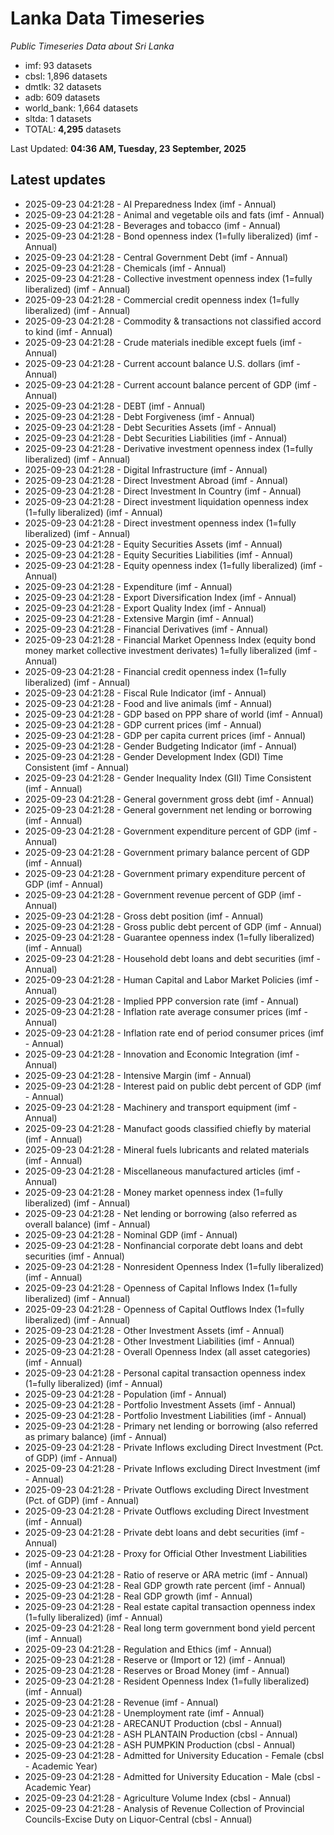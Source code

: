 # Lanka Data Timeseries
*Public Timeseries Data about Sri Lanka*

* imf: 93 datasets
* cbsl: 1,896 datasets
* dmtlk: 32 datasets
* adb: 609 datasets
* world_bank: 1,664 datasets
* sltda: 1 datasets
* TOTAL: **4,295** datasets

Last Updated: **04:36 AM, Tuesday, 23 September, 2025**

## Latest updates

* 2025-09-23 04:21:28 - AI Preparedness Index (imf - Annual)
* 2025-09-23 04:21:28 - Animal and vegetable oils and fats (imf - Annual)
* 2025-09-23 04:21:28 - Beverages and tobacco (imf - Annual)
* 2025-09-23 04:21:28 - Bond openness index (1=fully liberalized) (imf - Annual)
* 2025-09-23 04:21:28 - Central Government Debt (imf - Annual)
* 2025-09-23 04:21:28 - Chemicals (imf - Annual)
* 2025-09-23 04:21:28 - Collective investment openness index (1=fully liberalized) (imf - Annual)
* 2025-09-23 04:21:28 - Commercial credit openness index (1=fully liberalized) (imf - Annual)
* 2025-09-23 04:21:28 - Commodity & transactions not classified accord to kind (imf - Annual)
* 2025-09-23 04:21:28 - Crude materials inedible except fuels (imf - Annual)
* 2025-09-23 04:21:28 - Current account balance U.S. dollars (imf - Annual)
* 2025-09-23 04:21:28 - Current account balance percent of GDP (imf - Annual)
* 2025-09-23 04:21:28 - DEBT (imf - Annual)
* 2025-09-23 04:21:28 - Debt Forgiveness (imf - Annual)
* 2025-09-23 04:21:28 - Debt Securities Assets (imf - Annual)
* 2025-09-23 04:21:28 - Debt Securities Liabilities (imf - Annual)
* 2025-09-23 04:21:28 - Derivative investment openness index (1=fully liberalized) (imf - Annual)
* 2025-09-23 04:21:28 - Digital Infrastructure (imf - Annual)
* 2025-09-23 04:21:28 - Direct Investment Abroad (imf - Annual)
* 2025-09-23 04:21:28 - Direct Investment In Country (imf - Annual)
* 2025-09-23 04:21:28 - Direct investment liquidation openness index (1=fully liberalized) (imf - Annual)
* 2025-09-23 04:21:28 - Direct investment openness index (1=fully liberalized) (imf - Annual)
* 2025-09-23 04:21:28 - Equity Securities Assets (imf - Annual)
* 2025-09-23 04:21:28 - Equity Securities Liabilities (imf - Annual)
* 2025-09-23 04:21:28 - Equity openness index (1=fully liberalized) (imf - Annual)
* 2025-09-23 04:21:28 - Expenditure (imf - Annual)
* 2025-09-23 04:21:28 - Export Diversification Index (imf - Annual)
* 2025-09-23 04:21:28 - Export Quality Index (imf - Annual)
* 2025-09-23 04:21:28 - Extensive Margin (imf - Annual)
* 2025-09-23 04:21:28 - Financial Derivatives (imf - Annual)
* 2025-09-23 04:21:28 - Financial Market Openness Index (equity bond money market collective investment derivates) 1=fully liberalized (imf - Annual)
* 2025-09-23 04:21:28 - Financial credit openness index (1=fully liberalized) (imf - Annual)
* 2025-09-23 04:21:28 - Fiscal Rule Indicator (imf - Annual)
* 2025-09-23 04:21:28 - Food and live animals (imf - Annual)
* 2025-09-23 04:21:28 - GDP based on PPP share of world (imf - Annual)
* 2025-09-23 04:21:28 - GDP current prices (imf - Annual)
* 2025-09-23 04:21:28 - GDP per capita current prices (imf - Annual)
* 2025-09-23 04:21:28 - Gender Budgeting Indicator (imf - Annual)
* 2025-09-23 04:21:28 - Gender Development Index (GDI) Time Consistent (imf - Annual)
* 2025-09-23 04:21:28 - Gender Inequality Index (GII) Time Consistent (imf - Annual)
* 2025-09-23 04:21:28 - General government gross debt (imf - Annual)
* 2025-09-23 04:21:28 - General government net lending or borrowing (imf - Annual)
* 2025-09-23 04:21:28 - Government expenditure percent of GDP (imf - Annual)
* 2025-09-23 04:21:28 - Government primary balance percent of GDP (imf - Annual)
* 2025-09-23 04:21:28 - Government primary expenditure percent of GDP (imf - Annual)
* 2025-09-23 04:21:28 - Government revenue percent of GDP (imf - Annual)
* 2025-09-23 04:21:28 - Gross debt position (imf - Annual)
* 2025-09-23 04:21:28 - Gross public debt percent of GDP (imf - Annual)
* 2025-09-23 04:21:28 - Guarantee openness index (1=fully liberalized) (imf - Annual)
* 2025-09-23 04:21:28 - Household debt loans and debt securities (imf - Annual)
* 2025-09-23 04:21:28 - Human Capital and Labor Market Policies (imf - Annual)
* 2025-09-23 04:21:28 - Implied PPP conversion rate (imf - Annual)
* 2025-09-23 04:21:28 - Inflation rate average consumer prices (imf - Annual)
* 2025-09-23 04:21:28 - Inflation rate end of period consumer prices (imf - Annual)
* 2025-09-23 04:21:28 - Innovation and Economic Integration (imf - Annual)
* 2025-09-23 04:21:28 - Intensive Margin (imf - Annual)
* 2025-09-23 04:21:28 - Interest paid on public debt percent of GDP (imf - Annual)
* 2025-09-23 04:21:28 - Machinery and transport equipment (imf - Annual)
* 2025-09-23 04:21:28 - Manufact goods classified chiefly by material (imf - Annual)
* 2025-09-23 04:21:28 - Mineral fuels lubricants and related materials (imf - Annual)
* 2025-09-23 04:21:28 - Miscellaneous manufactured articles (imf - Annual)
* 2025-09-23 04:21:28 - Money market openness index (1=fully liberalized) (imf - Annual)
* 2025-09-23 04:21:28 - Net lending or borrowing (also referred as overall balance) (imf - Annual)
* 2025-09-23 04:21:28 - Nominal GDP (imf - Annual)
* 2025-09-23 04:21:28 - Nonfinancial corporate debt loans and debt securities (imf - Annual)
* 2025-09-23 04:21:28 - Nonresident Openness Index (1=fully liberalized) (imf - Annual)
* 2025-09-23 04:21:28 - Openness of Capital Inflows Index (1=fully liberalized) (imf - Annual)
* 2025-09-23 04:21:28 - Openness of Capital Outflows Index (1=fully liberalized) (imf - Annual)
* 2025-09-23 04:21:28 - Other Investment Assets (imf - Annual)
* 2025-09-23 04:21:28 - Other Investment Liabilities (imf - Annual)
* 2025-09-23 04:21:28 - Overall Openness Index (all asset categories) (imf - Annual)
* 2025-09-23 04:21:28 - Personal capital transaction openness index (1=fully liberalized) (imf - Annual)
* 2025-09-23 04:21:28 - Population (imf - Annual)
* 2025-09-23 04:21:28 - Portfolio Investment Assets (imf - Annual)
* 2025-09-23 04:21:28 - Portfolio Investment Liabilities (imf - Annual)
* 2025-09-23 04:21:28 - Primary net lending or borrowing (also referred as primary balance) (imf - Annual)
* 2025-09-23 04:21:28 - Private Inflows excluding Direct Investment (Pct. of GDP) (imf - Annual)
* 2025-09-23 04:21:28 - Private Inflows excluding Direct Investment (imf - Annual)
* 2025-09-23 04:21:28 - Private Outflows excluding Direct Investment (Pct. of GDP) (imf - Annual)
* 2025-09-23 04:21:28 - Private Outflows excluding Direct Investment (imf - Annual)
* 2025-09-23 04:21:28 - Private debt loans and debt securities (imf - Annual)
* 2025-09-23 04:21:28 - Proxy for Official Other Investment Liabilities (imf - Annual)
* 2025-09-23 04:21:28 - Ratio of reserve or ARA metric (imf - Annual)
* 2025-09-23 04:21:28 - Real GDP growth rate percent (imf - Annual)
* 2025-09-23 04:21:28 - Real GDP growth (imf - Annual)
* 2025-09-23 04:21:28 - Real estate capital transaction openness index (1=fully liberalized) (imf - Annual)
* 2025-09-23 04:21:28 - Real long term government bond yield percent (imf - Annual)
* 2025-09-23 04:21:28 - Regulation and Ethics (imf - Annual)
* 2025-09-23 04:21:28 - Reserve or (Import or 12) (imf - Annual)
* 2025-09-23 04:21:28 - Reserves or Broad Money (imf - Annual)
* 2025-09-23 04:21:28 - Resident Openness Index (1=fully liberalized) (imf - Annual)
* 2025-09-23 04:21:28 - Revenue (imf - Annual)
* 2025-09-23 04:21:28 - Unemployment rate (imf - Annual)
* 2025-09-23 04:21:28 - ARECANUT Production (cbsl - Annual)
* 2025-09-23 04:21:28 - ASH PLANTAIN Production (cbsl - Annual)
* 2025-09-23 04:21:28 - ASH PUMPKIN Production (cbsl - Annual)
* 2025-09-23 04:21:28 - Admitted for University Education - Female (cbsl - Academic Year)
* 2025-09-23 04:21:28 - Admitted for University Education - Male (cbsl - Academic Year)
* 2025-09-23 04:21:28 - Agriculture Volume Index (cbsl - Annual)
* 2025-09-23 04:21:28 - Analysis of Revenue Collection of Provincial Councils-Excise Duty on Liquor-Central (cbsl - Annual)